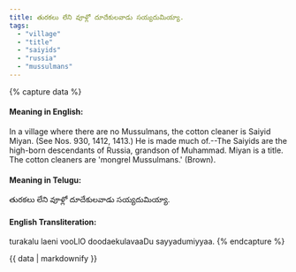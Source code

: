 ```yaml
---
title: తురకలు లేని వూళ్లో దూదేకులవాడు సయ్యదుమియ్యా.
tags:
  - "village"
  - "title"
  - "saiyids"
  - "russia"
  - "mussulmans"
---
```


{% capture data %}
#### Meaning in English:
In a village where there are no Mussulmans, the cotton cleaner is Saiyid Miyan.
(See Nos. 930, 1412, 1413.)
He is made much of.--The Saiyids are the high-born descendants of Russia, grandson of Muhammad. Miyan is a title. The cotton cleaners are 'mongrel Mussulmans.' (Brown).

#### Meaning in Telugu:
తురకలు లేని వూళ్లో దూదేకులవాడు సయ్యదుమియ్యా.

#### English Transliteration:
turakalu laeni vooLlO doodaekulavaaDu sayyadumiyyaa.
{% endcapture %}

{{ data | markdownify }}

